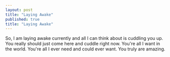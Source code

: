 ```yaml
---
layout: post
title: "Laying Awake"
published: true
title: "Laying Awake"
---
```


<p>
	So, I am laying awake currently and all I can think about is cuddling you up. You really should just come here and cuddle right now. You're all I want in the world. You're all I ever need and could ever want. You truly are amazing.
</p>